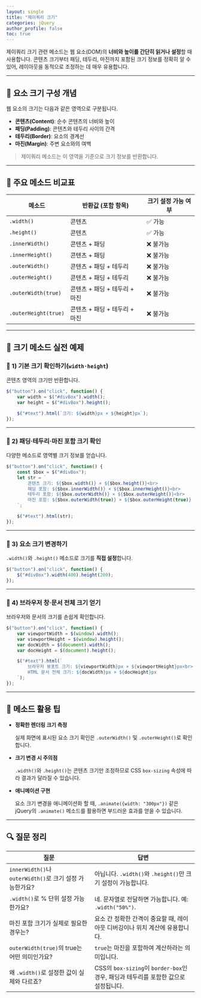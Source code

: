 ```yaml
---
layout: single
title: "제이쿼리 크기"
categories: jQuery
author_profile: false
toc: true
---
```


제이쿼리 크기 관련 메소드는 웹 요소(DOM)의 **너비와 높이를 간단히 읽거나 설정**할 때 사용합니다. 콘텐츠 크기부터 패딩, 테두리, 마진까지 포함된 크기 정보를 정확히 알 수 있어, 레이아웃을 동적으로 조정하는 데 매우 유용합니다.

------

## 🔹 요소 크기 구성 개념

웹 요소의 크기는 다음과 같은 영역으로 구분됩니다.

- **콘텐츠(Content)**: 순수 콘텐츠의 너비와 높이
- **패딩(Padding)**: 콘텐츠와 테두리 사이의 간격
- **테두리(Border)**: 요소의 경계선
- **마진(Margin)**: 주변 요소와의 여백

> 제이쿼리 메소드는 이 영역을 기준으로 크기 정보를 반환합니다.

------

## 📌 주요 메소드 비교표

| 메소드               | 반환값 (포함 항목)            | 크기 설정 가능 여부 |
| -------------------- | ----------------------------- | ------------------- |
| `.width()`           | 콘텐츠                        | ✅ 가능              |
| `.height()`          | 콘텐츠                        | ✅ 가능              |
| `.innerWidth()`      | 콘텐츠 + 패딩                 | ❌ 불가능            |
| `.innerHeight()`     | 콘텐츠 + 패딩                 | ❌ 불가능            |
| `.outerWidth()`      | 콘텐츠 + 패딩 + 테두리        | ❌ 불가능            |
| `.outerHeight()`     | 콘텐츠 + 패딩 + 테두리        | ❌ 불가능            |
| `.outerWidth(true)`  | 콘텐츠 + 패딩 + 테두리 + 마진 | ❌ 불가능            |
| `.outerHeight(true)` | 콘텐츠 + 패딩 + 테두리 + 마진 | ❌ 불가능            |

------

## 🚀 크기 메소드 실전 예제

### 🔸 1) 기본 크기 확인하기(`width·height`)

콘텐츠 영역의 크기만 반환합니다.

```jsx
$("button").on("click", function() {
    var width = $("#divBox").width();
    var height = $("#divBox").height();

    $("#text").html(`크기: ${width}px × ${height}px`);
});
```

------

### 🔸 2) 패딩·테두리·마진 포함 크기 확인

다양한 메소드로 영역별 크기 정보를 얻습니다.

```jsx
$("button").on("click", function() {
    const $box = $("#divBox");
    let str = `
        콘텐츠 크기: ${$box.width()} × ${$box.height()}<br>
        패딩 포함: ${$box.innerWidth()} × ${$box.innerHeight()}<br>
        테두리 포함: ${$box.outerWidth()} × ${$box.outerHeight()}<br>
        마진 포함: ${$box.outerWidth(true)} × ${$box.outerHeight(true)}
    `;

    $("#text").html(str);
});
```

------

### 🔸 3) 요소 크기 변경하기

`.width()`와 `.height()` 메소드로 크기를 **직접 설정**합니다.

```jsx
$("button").on("click", function() {
    $("#divBox").width(400).height(200);
});
```

------

### 🔸 4) 브라우저 창·문서 전체 크기 얻기

브라우저와 문서의 크기를 손쉽게 확인합니다.

```jsx
$("button").on("click", function() {
    var viewportWidth = $(window).width();
    var viewportHeight = $(window).height();
    var docWidth = $(document).width();
    var docHeight = $(document).height();

    $("#text").html(`
        브라우저 뷰포트 크기: ${viewportWidth}px × ${viewportHeight}px<br>
        HTML 문서 전체 크기: ${docWidth}px × ${docHeight}px
    `);
});
```

------

## 🔖 메소드 활용 팁

- **정확한 렌더링 크기 측정**

  실제 화면에 표시된 요소 크기 확인은 `.outerWidth()` 및 `.outerHeight()`로 확인합니다.

- **크기 변경 시 주의점**

  `.width()`와 `.height()`는 콘텐츠 크기만 조정하므로 CSS `box-sizing` 속성에 따라 결과가 달라질 수 있습니다.

- **애니메이션 구현**

  요소 크기 변경을 애니메이션화 할 때, `.animate({width: "300px"})` 같은 jQuery의 `.animate()` 메소드를 활용하면 부드러운 효과를 얻을 수 있습니다.

------

## 🔍 질문 정리

| 질문                                                    | 답변                                                         |
| ------------------------------------------------------- | ------------------------------------------------------------ |
| `innerWidth()`나 `outerWidth()`로 크기 설정 가능한가요? | 아닙니다. `.width()`와 `.height()`만 크기 설정이 가능합니다. |
| `.width()`로 % 단위 설정 가능한가요?                    | 네. 문자열로 전달하면 가능합니다. 예: `.width("50%")`.       |
| 마진 포함 크기가 실제로 필요한 경우는?                  | 요소 간 정확한 간격이 중요할 때, 레이아웃 디버깅이나 위치 계산에 유용합니다. |
| `outerWidth(true)`의 true는 어떤 의미인가요?            | `true`는 마진을 포함하여 계산하라는 의미입니다.              |
| 왜 `.width()`로 설정한 값이 실제와 다르죠?              | CSS의 `box-sizing`이 `border-box`인 경우, 패딩과 테두리를 포함한 값으로 설정됩니다. |
